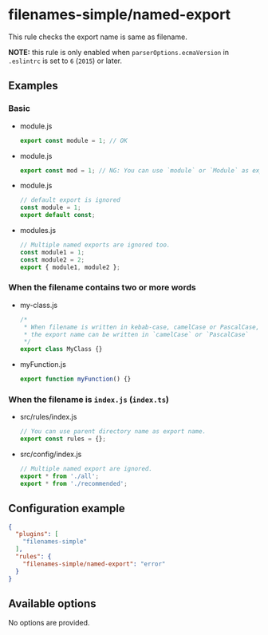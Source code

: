 # filenames-simple/named-export
This rule checks the export name is same as filename.

**NOTE:** this rule is only enabled when `parserOptions.ecmaVersion` in `.eslintrc` is set to `6` (`2015`) or later.

## Examples
### Basic
* module.js
    ```js
    export const module = 1; // OK
    ```
* module.js
    ```js
    export const mod = 1; // NG: You can use `module` or `Module` as export name.
    ```

* module.js
    ```js
    // default export is ignored
    const module = 1;
    export default const;
    ```
* modules.js
    ```js
    // Multiple named exports are ignored too.
    const module1 = 1;
    const module2 = 2;
    export { module1, module2 };
    ```

### When the filename contains two or more words
* my-class.js
    ```js
    /*
     * When filename is written in kebab-case, camelCase or PascalCase,
     * the export name can be written in `camelCase` or `PascalCase`
     */
    export class MyClass {}
    ```
* myFunction.js
    ```js
    export function myFunction() {}
    ```

### When the filename is `index.js` (`index.ts`)
* src/rules/index.js
    ```js
    // You can use parent directory name as export name.
    export const rules = {};
    ```
* src/config/index.js
    ```js
    // Multiple named export are ignored.
    export * from './all';
    export * from './recommended';
    ```


## Configuration example
```json
{
  "plugins": [
    "filenames-simple"
  ],
  "rules": {
    "filenames-simple/named-export": "error"
  }
}
```

## Available options
No options are provided.
